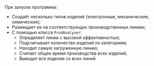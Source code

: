 При запуске программа:
- Создаёт несколько типов изделий (электронные, механические, химические);
- Размещает их на соответствующих производственных линиях;
- С помощью класса `ProdAnalyzer`:
  - Определяет линии с высокой эффективностью;
  - Подсчитывает количество изделий по категориям;
  - Находит самую загруженную линию;
  - Считает общее время производства всех изделий;
  - Выводит все изделия со всех линий.

